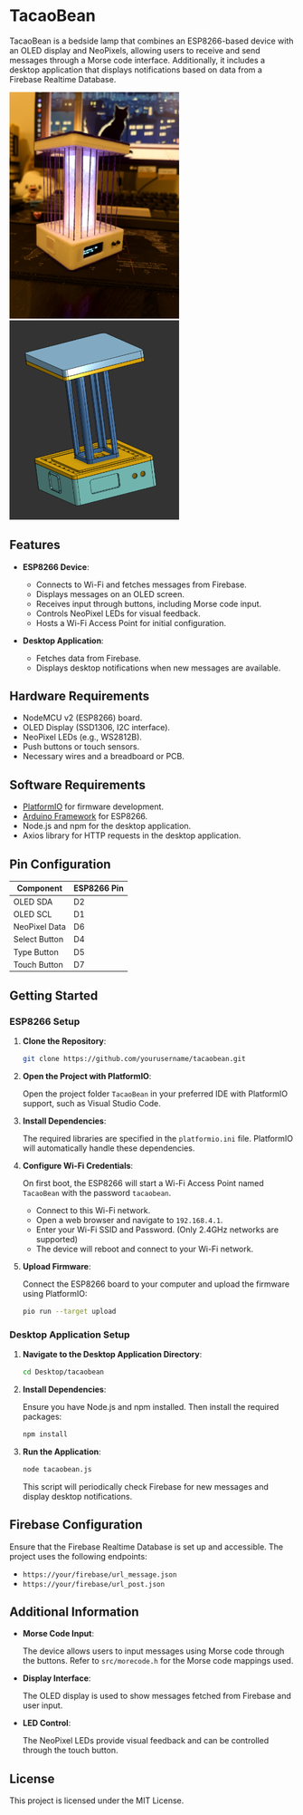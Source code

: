 # TacaoBean

TacaoBean is a bedside lamp that combines an ESP8266-based device with an OLED display and NeoPixels, allowing users to receive and send messages through a Morse code interface. Additionally, it includes a desktop application that displays notifications based on data from a Firebase Realtime Database.

<img src="./images/image2.JPEG" width="300"/>
<br>
<img src="./images/model.png" width="300"/>

## Features

- **ESP8266 Device**:
    - Connects to Wi-Fi and fetches messages from Firebase.
    - Displays messages on an OLED screen.
    - Receives input through buttons, including Morse code input.
    - Controls NeoPixel LEDs for visual feedback.
    - Hosts a Wi-Fi Access Point for initial configuration.

- **Desktop Application**:
    - Fetches data from Firebase.
    - Displays desktop notifications when new messages are available.

## Hardware Requirements

- NodeMCU v2 (ESP8266) board.
- OLED Display (SSD1306, I2C interface).
- NeoPixel LEDs (e.g., WS2812B).
- Push buttons or touch sensors.
- Necessary wires and a breadboard or PCB.

## Software Requirements

- [PlatformIO](https://platformio.org/) for firmware development.
- [Arduino Framework](https://www.arduino.cc/en/Guide/HomePage) for ESP8266.
- Node.js and npm for the desktop application.
- Axios library for HTTP requests in the desktop application.

## Pin Configuration

| Component      | ESP8266 Pin |
|----------------|-------------|
| OLED SDA       | D2          |
| OLED SCL       | D1          |
| NeoPixel Data  | D6          |
| Select Button  | D4          |
| Type Button    | D5          |
| Touch Button   | D7          |

## Getting Started

### ESP8266 Setup

1. **Clone the Repository**:

     ```bash
     git clone https://github.com/yourusername/tacaobean.git
     ```

2. **Open the Project with PlatformIO**:

     Open the project folder `TacaoBean` in your preferred IDE with PlatformIO support, such as Visual Studio Code.

3. **Install Dependencies**:

     The required libraries are specified in the `platformio.ini` file. PlatformIO will automatically handle these dependencies.

4. **Configure Wi-Fi Credentials**:

     On first boot, the ESP8266 will start a Wi-Fi Access Point named `TacaoBean` with the password `tacaobean`.

     - Connect to this Wi-Fi network.
     - Open a web browser and navigate to `192.168.4.1`.
     - Enter your Wi-Fi SSID and Password. (Only 2.4GHz networks are supported)
     - The device will reboot and connect to your Wi-Fi network.

5. **Upload Firmware**:

     Connect the ESP8266 board to your computer and upload the firmware using PlatformIO:

     ```bash
     pio run --target upload
     ```

### Desktop Application Setup

1. **Navigate to the Desktop Application Directory**:

     ```bash
     cd Desktop/tacaobean
     ```

2. **Install Dependencies**:

     Ensure you have Node.js and npm installed. Then install the required packages:

     ```bash
     npm install
     ```

3. **Run the Application**:

     ```bash
     node tacaobean.js
     ```

     This script will periodically check Firebase for new messages and display desktop notifications.

## Firebase Configuration

Ensure that the Firebase Realtime Database is set up and accessible. The project uses the following endpoints:

- `https://your/firebase/url_message.json`
- `https://your/firebase/url_post.json`

## Additional Information

- **Morse Code Input**:

    The device allows users to input messages using Morse code through the buttons. Refer to `src/morecode.h` for the Morse code mappings used.

- **Display Interface**:

    The OLED display is used to show messages fetched from Firebase and user input.

- **LED Control**:

    The NeoPixel LEDs provide visual feedback and can be controlled through the touch button.

## License

This project is licensed under the MIT License.
